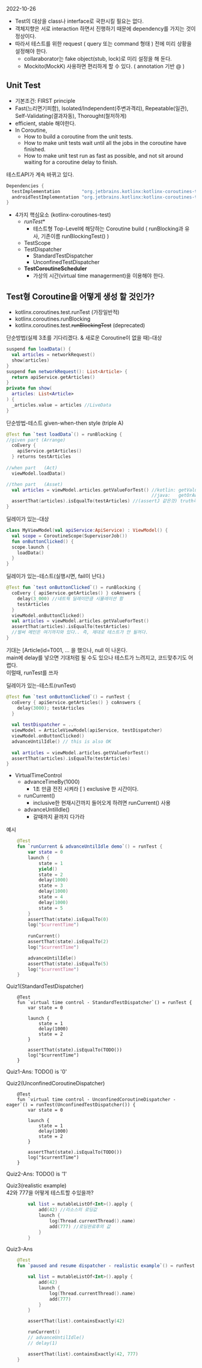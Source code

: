 2022-10-26  

- Test의 대상을 class나 interface로 국한시킬 필요는 없다.  
- 객체지향은 서로 interaction 하면서 진행하기 때문에 dependency를 가지는 것이 정상이다.  
- 따라서 테스트를 위한 request ( query 또는 command 형태 ) 전에 미리 상황을 설정해야 한다.  
  - collaraborator는 fake object(stub, lock)로 미리 설정을 해 둔다.  
  - Mockito(MockK) 사용하면 편리하게 할 수 있다. ( annotation 기반 @ )

## Unit Test
- 기본조건: FIRST principle 
- Fast(느리면기피함), Isolated/Independent(주변과격리), Repeatable(일관), Self-Validating(결과자동), Thorought(철저하게)
- efficient, stable 해야한다.
- In Coroutine,
  - How to build a coroutine from the unit tests.
  - How to make unit tests wait until all the jobs in the coroutine have finished.
  - How to make unit test run as fast as possible, and not sit around waiting for a coroutine delay to finish.

테스트API가 계속 바뀌고 있다.  
```kotlin
Dependencies {
  testImplementation        "org.jetbrains.kotlinx:kotlinx-coroutines-test:$version"
  androidTestImplementation "org.jetbrains.kotlinx:kotlinx-coroutines-test:$version“
}
```

- 4가지 핵심요소 (kotlinx-coroutines-test)
    - *runTest**
      - 테스트형 Top-Level에 해당하는 Coroutine build ( runBlocking과 유사, 기존이름 runBlockingTest() )
    - TestScope
    - TestDispatcher 
      - StandardTestDispatcher
      - UnconfinedTestDispatcher 
    - **TestCoroutineScheduler**
      - 가상의 시간(virtual time managerment)을 이용해야 한다.

## Test형 Coroutine을 어떻게 생성 할 것인가?
- kotlinx.coroutines.test.runTest (가장일반적)
- kotlinx.coroutines.runBlocking
- kotlinx.coroutines.test.~~runBlockingTest~~ (deprecated)


단순방법(실제 3초를 기다리겠다. & 새로운 Coroutine이 없을 때)-대상
```kotlin
suspend fun loadData() {
  val articles = networkRequest()
  show(articles)
}
suspend fun networkRequest(): List<Article> {
  return apiService.getArticles()
}
private fun show(
  articles: List<Article>
) {
  _articles.value = articles //LiveData
}
```

단순방법-테스트
given-when-then style (triple A)
```kotlin
@Test fun `test loadData`() = runBlocking {
//given part (Arrange)
  coEvery { 
    apiService.getArticles()
  } returns testArticles
  
//when part   (Act)
  viewModel.loadData()

//then part   (Asset)                                
  val articles = viewModel.articles.getValueForTest() //kotlin: getValueForTest() Object객체,생성,등록,release가 자동으로 된다. LiveData Test Haapy!!
                                                      //java:   getOrAwaitValue( ... 좀 더 복잡했었다.
  assertThat(articles).isEqualTo(testArticles) //(assertJ 같은것) truth라이브러리로 assertThat사용
}
```

딜레이가 있는-대상
```kotlin
class MyViewModel(val apiService:ApiService) : ViewModel() {
  val scope = CoroutineScope(SupervisorJob())
  fun onButtonClicked() {
  scope.launch {
    loadData()
  }
}

```

딜레이가 있는-테스트(실행시면, fail이 난다.)
```kotlin
@Test fun `test onButtonClicked`() = runBlocking {
  coEvery { apiService.getArticles() } coAnswers {
    delay(3_000) //네트웍 딜레이만큼 시뮬레이션 함
    testArticles
  }
  viewModel.onButtonClicked()
  val articles = viewModel.articles.getValueForTest()
  assertThat(articles).isEqualTo(testArticles)
  //벌써 메인은 여기까지와 있다.. 즉, 제대로 테스트가 안 될꺼다.
}

```
기대는 \[Article(id=T001, … 을 했으나, null 이 나온다.  
main에 delay를 넣으면 기대처럼 될 수도 있으나 테스트가 느려지고, 코드맞추기도 어렵다.  
이럴때, runTest를 쓰자

딜레이가 있는-테스트(runTest)
```kotlin
@Test fun `test onButtonClicked`() = runTest {
  coEvery { apiService.getArticles() } coAnswers {
    delay(3000); testArticles
  }
  
  val testDispatcher = ...
  viewModel = ArticleViewModel(apiService, testDispatcher)
  viewModel.onButtonClicked()
  advanceUntilIdle() // this is also OK
  
  val articles = viewModel.articles.getValueForTest()
  assertThat(articles).isEqualTo(testArticles)
}
```

- VirtualTimeControl
  - advanceTimeBy(1000) 
    - 1초 만큼 전진 시켜라 \[ ) exclusive 한 시간이다.
  - runCurrent() 
    - inclusive한 현재시간까지 들어오게 하려면 runCurrent() 사용
  - advanceUntilIdle()
    - 갈때까지 끝까지 다가라  

예시
```kotlin
    @Test
    fun `runCurrent & advanceUntilIdle demo`() = runTest {
        var state = 0
        launch {
            state = 1
            yield()
            state = 2
            delay(1000)
            state = 3
            delay(1000)
            state = 4
            delay(1000)
            state = 5
        }
        assertThat(state).isEqualTo(0)
        log("$currentTime")
        
        runCurrent()
        assertThat(state).isEqualTo(2)
        log("$currentTime")

        advanceUntilIdle()
        assertThat(state).isEqualTo(5)
        log("$currentTime")
    }
```

Quiz1(StandardTestDispatcher)
```
    @Test
    fun `virtual time control - StandardTestDispatcher`() = runTest {
        var state = 0

        launch {
            state = 1
            delay(1000)
            state = 2
        }

        assertThat(state).isEqualTo(TODO())
        log("$currentTime")
    }
```
Quiz1-Ans: TODO() is '0'


Quiz2(UnconfinedCoroutineDispatcher)
```
    @Test
    fun `virtual time control - UnconfinedCoroutineDispatcher - eager`() = runTest(UnconfinedTestDispatcher()) {
        var state = 0

        launch {
            state = 1
            delay(1000)
            state = 2
        }

        assertThat(state).isEqualTo(TODO())
        log("$currentTime")
    }
```
Quiz2-Ans: TODO() is '1'


Quiz3(realistic example)  
42와 777을 어떻게 테스트할 수있을까?  
```kotlin
        val list = mutableListOf<Int>().apply {
            add(42) //리소스의 로딩값
            launch {
                log(Thread.currentThread().name)
                add(777) //로딩완료후의 값
            }
        }
```

Quiz3-Ans
```kotlin
    @Test
    fun `paused and resume dispatcher - realistic example`() = runTest {

        val list = mutableListOf<Int>().apply {
            add(42)
            launch {
                log(Thread.currentThread().name)
                add(777)
            }
        }

        assertThat(list).containsExactly(42)

        runCurrent()
        // advanceUntilIdle()
        // delay(1)

        assertThat(list).containsExactly(42, 777)
    }
```
